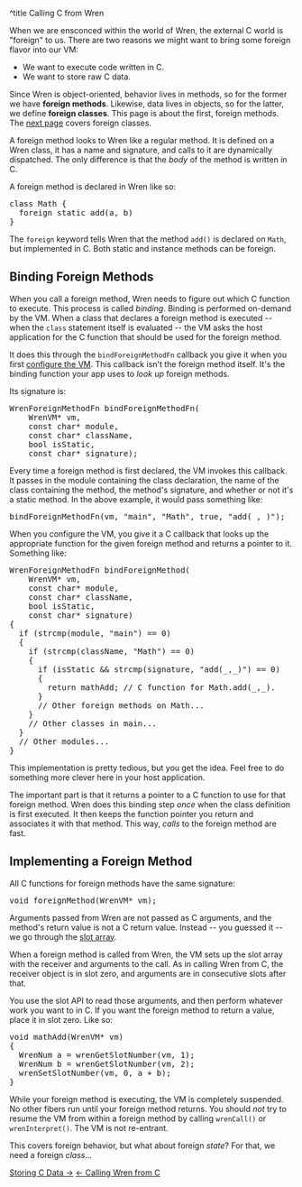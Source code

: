 ^title Calling C from Wren

When we are ensconced within the world of Wren, the external C world is
"foreign" to us. There are two reasons we might want to bring some foreign
flavor into our VM:

* We want to execute code written in C.
* We want to store raw C data.

Since Wren is object-oriented, behavior lives in methods, so for the former we
have **foreign methods**. Likewise, data lives in objects, so for the latter, we
define **foreign classes**. This page is about the first, foreign methods. The
[next page][] covers foreign classes.

[next page]: /embedding/storing-c-data.html

A foreign method looks to Wren like a regular method. It is defined on a Wren
class, it has a name and signature, and calls to it are dynamically dispatched.
The only difference is that the *body* of the method is written in C.

A foreign method is declared in Wren like so:

<pre class="snippet">
class Math {
  foreign static add(a, b)
}
</pre>

The `foreign` keyword tells Wren that the method `add()` is declared on `Math`,
but implemented in C. Both static and instance methods can be foreign.

## Binding Foreign Methods

When you call a foreign method, Wren needs to figure out which C function to
execute. This process is called *binding*. Binding is performed on-demand by the
VM. When a class that declares a foreign method is executed -- when the `class`
statement itself is evaluated -- the VM asks the host application for the C
function that should be used for the foreign method.

It does this through the `bindForeignMethodFn` callback you give it when you
first [configure the VM][config]. This callback isn't the foreign method itself.
It's the binding function your app uses to *look up* foreign methods.

[config]: configuring-the-vm.html

Its signature is:

<pre class="snippet" data-lang="c">
WrenForeignMethodFn bindForeignMethodFn(
    WrenVM* vm,
    const char* module,
    const char* className,
    bool isStatic,
    const char* signature);
</pre>

Every time a foreign method is first declared, the VM invokes this callback. It
passes in the module containing the class declaration, the name of the class
containing the method, the method's signature, and whether or not it's a static
method. In the above example, it would pass something like:

<pre class="snippet" data-lang="c">
bindForeignMethodFn(vm, "main", "Math", true, "add(_,_)");
</pre>

When you configure the VM, you give it a C callback that looks up the
appropriate function for the given foreign method and returns a pointer to it.
Something like:

<pre class="snippet" data-lang="c">
WrenForeignMethodFn bindForeignMethod(
    WrenVM* vm,
    const char* module,
    const char* className,
    bool isStatic,
    const char* signature)
{
  if (strcmp(module, "main") == 0)
  {
    if (strcmp(className, "Math") == 0)
    {
      if (isStatic && strcmp(signature, "add(_,_)") == 0)
      {
        return mathAdd; // C function for Math.add(_,_).
      }
      // Other foreign methods on Math...
    }
    // Other classes in main...
  }
  // Other modules...
}
</pre>

This implementation is pretty tedious, but you get the idea. Feel free to do
something more clever here in your host application.

The important part is that it returns a pointer to a C function to use for that
foreign method. Wren does this binding step *once* when the class definition is
first executed. It then keeps the function pointer you return and associates it
with that method. This way, *calls* to the foreign method are fast.

## Implementing a Foreign Method

All C functions for foreign methods have the same signature:

<pre class="snippet" data-lang="c">
void foreignMethod(WrenVM* vm);
</pre>

Arguments passed from Wren are not passed as C arguments, and the method's
return value is not a C return value. Instead -- you guessed it -- we go through
the [slot array][].

[slot array]: /embedding/slots-and-handles.html

When a foreign method is called from Wren, the VM sets up the slot array with
the receiver and arguments to the call. As in calling Wren from C, the receiver
object is in slot zero, and arguments are in consecutive slots after that.

You use the slot API to read those arguments, and then perform whatever work you
want to in C. If you want the foreign method to return a value, place it in slot
zero. Like so:

<pre class="snippet" data-lang="c">
void mathAdd(WrenVM* vm)
{
  WrenNum a = wrenGetSlotNumber(vm, 1);
  WrenNum b = wrenGetSlotNumber(vm, 2);
  wrenSetSlotNumber(vm, 0, a + b);
}
</pre>

While your foreign method is executing, the VM is completely suspended. No other
fibers run until your foreign method returns. You should *not* try to resume the
VM from within a foreign method by calling `wrenCall()` or `wrenInterpret()`.
The VM is not re-entrant.

This covers foreign behavior, but what about foreign *state*? For that, we need
a foreign *class*...

<a class="right" href="storing-c-data.html">Storing C Data &rarr;</a>
<a href="calling-wren-from-c.html">&larr; Calling Wren from C</a>
